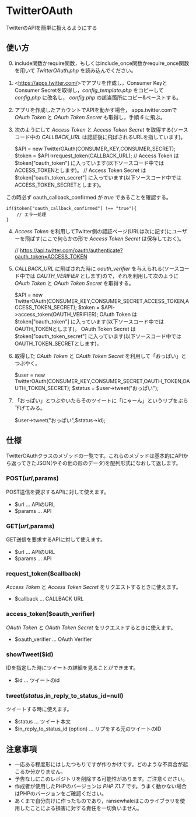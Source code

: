 # TwitterOAuth
TwitterのAPIを簡単に扱えるようにする

## 使い方

0. include関数かrequire関数，もしくはinclude_once関数かrequire_once関数を用いて _TwitterOAuth.php_ を読み込んでください。

1. <<https://apps.twitter.com/>>でアプリを作成し，Consumer KeyとConsumer Secretを取得し，_config\_template.php_ をコピーして _config.php_ に改名し， _config.php_ の該当箇所にコピー&ペーストする。

2. アプリを作成したアカウントでAPIを動かす場合， apps.twitter.comで _OAuth Token_ と _OAuth Token Secret_ も取得し，手順 _6_ に飛ぶ。

3. 次のようにして _Access Token_ と _Access Token Secret_ を取得する(ソースコード中の _CALLBACK\_URL_ は認証後に飛ばされるURLを指しています)。

    $API = new TwitterOAuth(CONSUMER_KEY,CONSUMER_SECRET);
    $token = $API->request_token(CALLBACK_URL);
    // Access Token は $token["oauth_token"] に入っています(以下ソースコード中ではACCESS_TOKENとします)。
    // Access Token Secret は $token["oauth_token_secret"] に入っています(以下ソースコード中ではACCESS_TOKEN_SECRETとします)。

この時必ず oauth_callback_confirmed が _true_ であることを確認する。

    if($token["oauth_callback_confirmed"] !== "true"){
    	// エラー処理
    }

4. _Access Token_ を利用してTwitter側の認証ページ(URLは次に記す)にユーザーを飛ばす(ここで何らかの形で _Access Token Secret_ は保存しておく)。

    // https://api.twitter.com/oauth/authenticate?oauth_token=ACCESS_TOKEN

5. _CALLBACK\_URL_ に飛ばされた時に _oauth\_verifier_ を与えられる(ソースコード中では _OAUTH\_VERIFIER_ とします)ので，それを利用して次のように _OAuth Token_ と _OAuth Token Secret_ を取得する。

    $API = new TwitterOAuth(CONSUMER_KEY,CONSUMER_SECRET,ACCESS_TOKEN,ACCESS_TOKEN_SECRET);
    $token = $API->access_token(OAUTH_VERIFIER);
    OAuth Token は $token["oauth_token"] に入っています(以下ソースコード中ではOAUTH_TOKENとします)。
    OAuth Token Secret は $token["oauth_token_secret"] に入っています(以下ソースコード中ではOAUTH_TOKEN_SECRETとします)。

6. 取得した _OAuth Token_ と _OAuth Token Secret_ を利用して「おっぱい」とつぶやく。

    $user = new TwitterOAuth(CONSUMER_KEY,CONSUMER_SECRET,OAUTH_TOKEN,OAUTH_TOKEN_SECRET);
    $status = $user->tweet("おっぱい");

7. 「おっぱい」とつぶやいたらそのツイートに「にゃーん」というリプをぶら下げてみる。

    $user->tweet("おっぱい",$status->id);

## 仕様

TwitterOAuthクラスのメゾッドの一覧です。これらのメゾッドは基本的にAPIから返ってきたJSON(やその他の形のデータ)を配列形式になおして返します。

### POST($url,$params)

POST送信を要求するAPIに対して使えます。

* $url ... APIのURL
* $params ... API

### GET($url,$params)

GET送信を要求するAPIに対して使えます。

* $url ... APIのURL
* $params ... API

### request_token($callback)

 _Access Token_ と _Access Token Secret_ をリクエストするときに使えます。       

* $callback ... CALLBACK URL

### access_token($oauth_verifier)

 _OAuth Token_ と _OAuth Token Secret_ をリクエストするときに使えます。       

* $oauth_verifier ... OAuth Verifier

### showTweet($id)

IDを指定した時にツイートの詳細を見ることができます。

* $id ... ツイートのid

### tweet($status,$in_reply_to_status_id=null)

ツイートする時に使えます。

* $status ... ツイート本文
* $in_reply_to_status_id (option) ... リプをする元のツイートのID

## 注意事項

* 一応ある程度形にはしたつもりですが作りかけです。どのような不具合が起こるか分かりません。
* 予告なしにこのレポジトリを削除する可能性があります。ご注意ください。
* 作成者が使用したPHPのバージョンは _PHP 7.1.7_ です。うまく動かない場合はPHPのバージョンをご確認ください。
* あくまで自分向けに作ったものであり，ransewhaleはこのライブラリを使用したことによる損害に対する責任を一切負いません。

